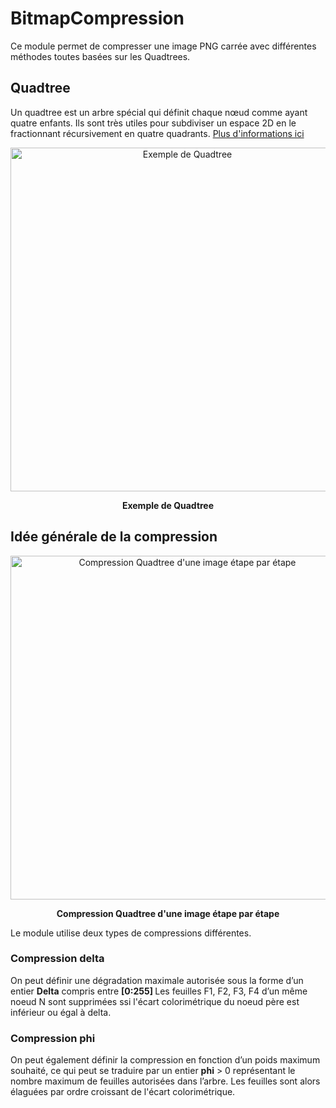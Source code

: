# BitmapCompression
Ce module permet de compresser une image PNG carrée avec différentes méthodes toutes basées sur les Quadtrees.
## Quadtree
Un quadtree est un arbre spécial qui définit chaque nœud comme ayant quatre enfants. Ils sont très utiles pour subdiviser un espace 2D en le fractionnant récursivement en quatre quadrants. [Plus d'informations ici](https://fr.wikipedia.org/wiki/Quadtree)

<p align="center">
  <img src="https://upload.wikimedia.org/wikipedia/commons/a/a0/Quad_tree_bitmap.svg" width="550" alt="Exemple de Quadtree">
<p align="center"><b>Exemple de Quadtree</b></p>
</p>

## Idée générale de la compression

<p align="center">
  <img src="https://upload.wikimedia.org/wikipedia/commons/d/d7/Quadtree_compression_of_an_image.gif" width="550" alt="Compression Quadtree d'une image étape par étape">
<p align="center"><b>Compression Quadtree d'une image étape par étape</b></p>
</p>

Le module utilise deux types de compressions différentes. 

### Compression delta

On peut définir une dégradation maximale autorisée sous la forme d’un entier <b>Delta</b> compris entre <b> [0:255] </b>
Les feuilles F1, F2, F3, F4 d’un même noeud N sont supprimées ssi l'écart colorimétrique du noeud père est inférieur ou égal à delta.

### Compression phi

On peut également définir la compression en fonction d’un poids maximum souhaité, ce qui peut se traduire par un entier <b>phi</b> > 0 représentant le nombre maximum de feuilles autorisées dans l’arbre.
Les feuilles sont alors élaguées par ordre croissant de l'écart colorimétrique.
